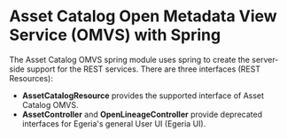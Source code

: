 <!-- SPDX-License-Identifier: Apache-2.0 -->
<!-- Copyright Contributors to the ODPi Egeria project.  -->

# Asset Catalog Open Metadata View Service (OMVS) with Spring

The Asset Catalog OMVS spring module uses spring to create the server-side support for the REST services.  There are three interfaces (REST Resources):

* **AssetCatalogResource** provides the supported interface of Asset Catalog OMVS.
* **AssetController** and **OpenLineageController** provide deprecated interfaces for Egeria's general User UI (Egeria UI).

